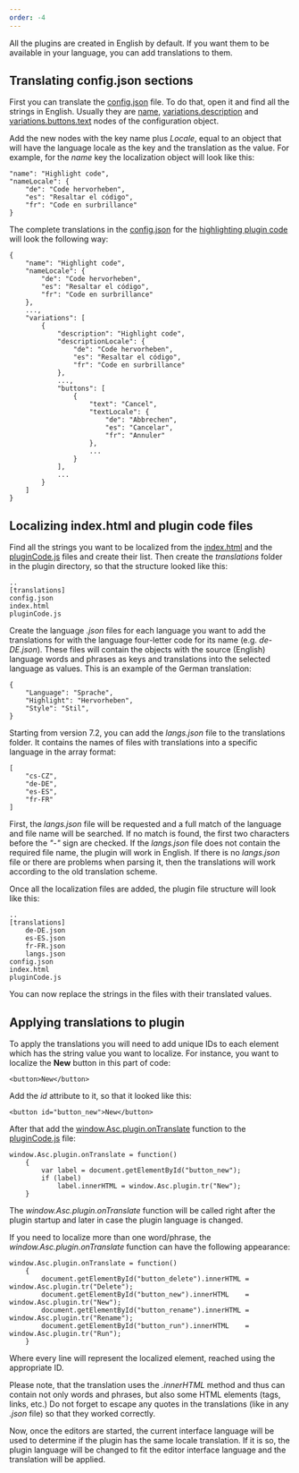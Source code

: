 ```yaml
---
order: -4
---
```


All the plugins are created in English by default. If you want them to be available in your language, you can add translations to them.

## Translating config.json sections

First you can translate the [config.json](/plugin/config) file. To do that, open it and find all the strings in English. Usually they are [name](/plugin/config#name), [variations.description](/plugin/config#description) and [variations.buttons.text](/plugin/config#buttons) nodes of the configuration object.

Add the new nodes with the key name plus *Locale*, equal to an object that will have the language locale as the key and the translation as the value. For example, for the *name* key the localization object will look like this:

```
"name": "Highlight code",
"nameLocale": {
    "de": "Code hervorheben",
    "es": "Resaltar el código",
    "fr": "Code en surbrillance"
}
```

The complete translations in the [config.json](/plugin/config) for the [highlighting plugin code](https://github.com/ONLYOFFICE/onlyoffice.github.io/tree/master/sdkjs-plugins/content/highlightcode) will look the following way:

```
{
    "name": "Highlight code",
    "nameLocale": {
        "de": "Code hervorheben",
        "es": "Resaltar el código",
        "fr": "Code en surbrillance"
    },
    ...,
    "variations": [
        {
            "description": "Highlight code",
            "descriptionLocale": {
                "de": "Code hervorheben",
                "es": "Resaltar el código",
                "fr": "Code en surbrillance"
            },
            ...,
            "buttons": [
                {
                    "text": "Cancel",
                    "textLocale": {
                        "de": "Abbrechen",
                        "es": "Cancelar",
                        "fr": "Annuler"
                    },
                    ...
                }
            ],
            ...
        }
    ]
}
```

## Localizing index.html and plugin code files

Find all the strings you want to be localized from the [index.html](/plugin/indexhtml) and the [pluginCode.js](/plugin/code) files and create their list. Then create the *translations* folder in the plugin directory, so that the structure looked like this:

```
..
[translations]
config.json
index.html
pluginCode.js
```

Create the language *.json* files for each language you want to add the translations for with the language four-letter code for its name (e.g. *de-DE.json*). These files will contain the objects with the source (English) language words and phrases as keys and translations into the selected language as values. This is an example of the German translation:

```
{
    "Language": "Sprache",
    "Highlight": "Hervorheben",
    "Style": "Stil",
}
```

Starting from version 7.2, you can add the *langs.json* file to the translations folder. It contains the names of files with translations into a specific language in the array format:

```
[
    "cs-CZ",
    "de-DE",
    "es-ES",
    "fr-FR"
]
```

First, the *langs.json* file will be requested and a full match of the language and file name will be searched. If no match is found, the first two characters before the *"-"* sign are checked. If the *langs.json* file does not contain the required file name, the plugin will work in English. If there is no *langs.json* file or there are problems when parsing it, then the translations will work according to the old translation scheme.

Once all the localization files are added, the plugin file structure will look like this:

```
..
[translations]
    de-DE.json
    es-ES.json
    fr-FR.json
    langs.json
config.json
index.html
pluginCode.js
```

You can now replace the strings in the files with their translated values.

## Applying translations to plugin

To apply the translations you will need to add unique IDs to each element which has the string value you want to localize. For instance, you want to localize the **New** button in this part of code:

```
<button>New</button>
```

Add the *id* attribute to it, so that it looked like this:

```
<button id="button_new">New</button>
```

After that add the [window.Asc.plugin.onTranslate](/plugin/events/ontranslate) function to the [pluginCode.js](/plugin/code) file:

```
window.Asc.plugin.onTranslate = function()
    {
        var label = document.getElementById("button_new");
        if (label)
            label.innerHTML = window.Asc.plugin.tr("New");
    }
```

The *window\.Asc.plugin.onTranslate* function will be called right after the plugin startup and later in case the plugin language is changed.

If you need to localize more than one word/phrase, the *window\.Asc.plugin.onTranslate* function can have the following appearance:

```
window.Asc.plugin.onTranslate = function()
    {
        document.getElementById("button_delete").innerHTML = window.Asc.plugin.tr("Delete");
        document.getElementById("button_new").innerHTML    = window.Asc.plugin.tr("New");
        document.getElementById("button_rename").innerHTML = window.Asc.plugin.tr("Rename");
        document.getElementById("button_run").innerHTML    = window.Asc.plugin.tr("Run");
    }
```

Where every line will represent the localized element, reached using the appropriate ID.

Please note, that the translation uses the *.innerHTML* method and thus can contain not only words and phrases, but also some HTML elements (tags, links, etc.) Do not forget to escape any quotes in the translations (like in any *.json* file) so that they worked correctly.

Now, once the editors are started, the current interface language will be used to determine if the plugin has the same locale translation. If it is so, the plugin language will be changed to fit the editor interface language and the translation will be applied.
